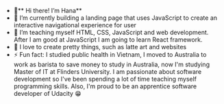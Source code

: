 - 👋** Hi there! I’m Hana**
- 🔭 I’m currently building a landing page that uses JavaScript to create an interactive navigational experience for user 
- 🌱 I’m teaching myself HTML, CSS, JavaScript and web development. After I am good at JavaScript I am going to learn React framework. 
- 💞️ I love to create pretty things, such as latte art and websites 
- ⚡ Fun fact: I studied public health in Vietnam, I moved to Australia to work as barista to save money to study in Australia, 
now I'm studying Master of IT at Flinders University.
I am passionate about software development so I've been spending a lot of time teaching myself programming skills. 
Also, I'm proud to be an apprentice software developer of Udacity 😁

